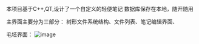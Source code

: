 本项目基于C++,QT,设计了一个自定义的轻便笔记
数据库保存在本地，随开随用

主界面主要分为三部分：
  树形文件系统结构、文件列表、笔记编辑界面、

毛坯界面：
![image](https://github.com/wowwangchen/ConvNotes/assets/130348678/be689d92-0048-4c88-9688-23f6fd82e9c8)

